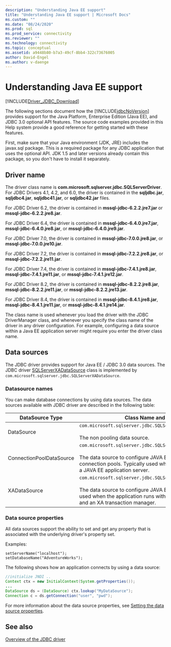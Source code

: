 ```yaml
---
description: "Understanding Java EE support"
title: "Understanding Java EE support | Microsoft Docs"
ms.custom: ""
ms.date: "08/24/2020"
ms.prod: sql
ms.prod_service: connectivity
ms.reviewer: ""
ms.technology: connectivity
ms.topic: conceptual
ms.assetid: a9448b80-b7a3-49cf-8bb4-322c73676005
author: David-Engel
ms.author: v-daenge
---
```

# Understanding Java EE support

[!INCLUDE[Driver_JDBC_Download](../../includes/driver_jdbc_download.md)]

The following sections document how the [!INCLUDE[jdbcNoVersion](../../includes/jdbcnoversion_md.md)] provides support for the Java Platform, Enterprise Edition (Java EE), and JDBC 3.0 optional API features. The source code examples provided in this Help system provide a good reference for getting started with these features.  
  
First, make sure that your Java environment (JDK, JRE) includes the javax.sql package. This is a required package for any JDBC application that uses the optional API. JDK 1.5 and later versions already contain this package, so you don't have to install it separately.  
  
## Driver name

The driver class name is **com.microsoft.sqlserver.jdbc.SQLServerDriver**. For JDBC Drivers 4.1, 4.2, and 6.0, the driver is contained in the **sqljdbc.jar**, **sqljdbc4.jar**, **sqljdbc41.jar**, or **sqljdbc42.jar** files.

For JDBC Driver 6.2, the driver is contained in **mssql-jdbc-6.2.2.jre7.jar** or **mssql-jdbc-6.2.2.jre8.jar**.

For JDBC Driver 6.4, the driver is contained in **mssql-jdbc-6.4.0.jre7.jar**, **mssql-jdbc-6.4.0.jre8.jar**, or **mssql-jdbc-6.4.0.jre9.jar**.

For JDBC Driver 7.0, the driver is contained in **mssql-jdbc-7.0.0.jre8.jar**, or **mssql-jdbc-7.0.0.jre10.jar**.

For JDBC Driver 7.2, the driver is contained in **mssql-jdbc-7.2.2.jre8.jar**, or **mssql-jdbc-7.2.2.jre11.jar**.

For JDBC Driver 7.4, the driver is contained in **mssql-jdbc-7.4.1.jre8.jar**, **mssql-jdbc-7.4.1.jre11.jar**, or **mssql-jdbc-7.4.1.jre12.jar**.

For JDBC Driver 8.2, the driver is contained in **mssql-jdbc-8.2.2.jre8.jar**, **mssql-jdbc-8.2.2.jre11.jar**, or **mssql-jdbc-8.2.2.jre13.jar**.

For JDBC Driver 8.4, the driver is contained in **mssql-jdbc-8.4.1.jre8.jar**, **mssql-jdbc-8.4.1.jre11.jar**, or **mssql-jdbc-8.4.1.jre14.jar**.

The class name is used whenever you load the driver with the JDBC DriverManager class, and whenever you specify the class name of the driver in any driver configuration. For example, configuring a data source within a Java EE application server might require you enter the driver class name.  
  
## Data sources

The JDBC driver provides support for Java EE / JDBC 3.0 data sources. The JDBC driver [SQLServerXADataSource](../../connect/jdbc/reference/sqlserverxadatasource-class.md) class is implemented by `com.microsoft.sqlserver.jdbc.SQLServerXADataSource`.  
  
### Datasource names

You can make database connections by using data sources. The data sources available with JDBC driver are described in the following table:  
  
|DataSource Type|Class Name and Description|  
|---------------|--------------------------|  
|DataSource|`com.microsoft.sqlserver.jdbc.SQLServerDataSource` <br/> <br/> The non pooling data source.|  
|ConnectionPoolDataSource|`com.microsoft.sqlserver.jdbc.SQLServerConnectionPoolDataSource` <br/> <br/> The data source to configure JAVA EE application server connection pools. Typically used when the application runs within a JAVA EE application server.|  
|XADataSource|`com.microsoft.sqlserver.jdbc.SQLServerXADataSource` <br/> <br/> The data source to configure JAVA EE XA data sources. Typically used when the application runs within a JAVA EE application server and an XA transaction manager.|  
  
### Data source properties

All data sources support the ability to set and get any property that is associated with the underlying driver's property set.  
  
Examples:  
  
`setServerName("localhost");`  
`setDatabaseName("AdventureWorks");`  
  
The following shows how an application connects by using a data source:  

```java
//initialize JNDI ..  
Context ctx = new InitialContext(System.getProperties());
...
DataSource ds = (DataSource) ctx.lookup("MyDataSource");
Connection c = ds.getConnection("user", "pwd");  
```

For more information about the data source properties, see [Setting the data source properties](../../connect/jdbc/setting-the-data-source-properties.md).  
  
## See also

[Overview of the JDBC driver](../../connect/jdbc/overview-of-the-jdbc-driver.md)  
